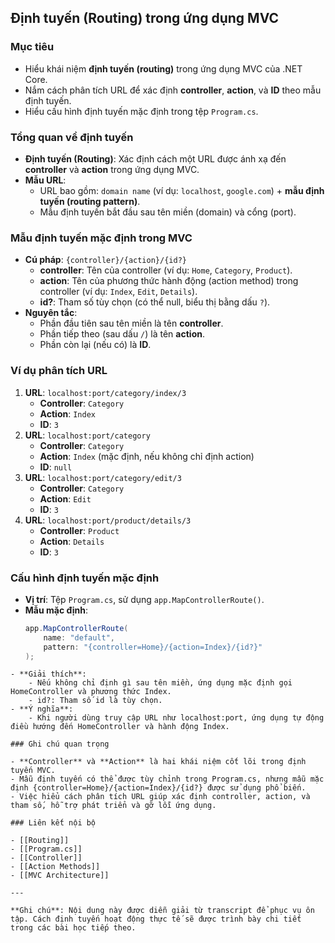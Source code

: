 ## Định tuyến (Routing) trong ứng dụng MVC

### Mục tiêu
- Hiểu khái niệm **định tuyến (routing)** trong ứng dụng MVC của .NET Core.
- Nắm cách phân tích URL để xác định **controller**, **action**, và **ID** theo mẫu định tuyến.
- Hiểu cấu hình định tuyến mặc định trong tệp `Program.cs`.

### Tổng quan về định tuyến
- **Định tuyến (Routing)**: Xác định cách một URL được ánh xạ đến **controller** và **action** trong ứng dụng MVC.
- **Mẫu URL**:
  - URL bao gồm: `domain name` (ví dụ: `localhost`, `google.com`) + **mẫu định tuyến (routing pattern)**.
  - Mẫu định tuyến bắt đầu sau tên miền (domain) và cổng (port).

### Mẫu định tuyến mặc định trong MVC
- **Cú pháp**: `{controller}/{action}/{id?}`
  - **controller**: Tên của controller (ví dụ: `Home`, `Category`, `Product`).
  - **action**: Tên của phương thức hành động (action method) trong controller (ví dụ: `Index`, `Edit`, `Details`).
  - **id?**: Tham số tùy chọn (có thể null, biểu thị bằng dấu `?`).
- **Nguyên tắc**:
  - Phần đầu tiên sau tên miền là tên **controller**.
  - Phần tiếp theo (sau dấu `/`) là tên **action**.
  - Phần còn lại (nếu có) là **ID**.

### Ví dụ phân tích URL
1. **URL**: `localhost:port/category/index/3`
   - **Controller**: `Category`
   - **Action**: `Index`
   - **ID**: `3`
2. **URL**: `localhost:port/category`
   - **Controller**: `Category`
   - **Action**: `Index` (mặc định, nếu không chỉ định action)
   - **ID**: `null`
3. **URL**: `localhost:port/category/edit/3`
   - **Controller**: `Category`
   - **Action**: `Edit`
   - **ID**: `3`
4. **URL**: `localhost:port/product/details/3`
   - **Controller**: `Product`
   - **Action**: `Details`
   - **ID**: `3`

### Cấu hình định tuyến mặc định
- **Vị trí**: Tệp `Program.cs`, sử dụng `app.MapControllerRoute()`.
- **Mẫu mặc định**:
  ```csharp
  app.MapControllerRoute(
      name: "default",
      pattern: "{controller=Home}/{action=Index}/{id?}"
  );
```
- **Giải thích**:
    - Nếu không chỉ định gì sau tên miền, ứng dụng mặc định gọi HomeController và phương thức Index.
    - id?: Tham số id là tùy chọn.
- **Ý nghĩa**:
    - Khi người dùng truy cập URL như localhost:port, ứng dụng tự động điều hướng đến HomeController và hành động Index.

### Ghi chú quan trọng

- **Controller** và **Action** là hai khái niệm cốt lõi trong định tuyến MVC.
- Mẫu định tuyến có thể được tùy chỉnh trong Program.cs, nhưng mẫu mặc định {controller=Home}/{action=Index}/{id?} được sử dụng phổ biến.
- Việc hiểu cách phân tích URL giúp xác định controller, action, và tham số, hỗ trợ phát triển và gỡ lỗi ứng dụng.

### Liên kết nội bộ

- [[Routing]]
- [[Program.cs]]
- [[Controller]]
- [[Action Methods]]
- [[MVC Architecture]]

---

**Ghi chú**: Nội dung này được diễn giải từ transcript để phục vụ ôn tập. Cách định tuyến hoạt động thực tế sẽ được trình bày chi tiết trong các bài học tiếp theo.